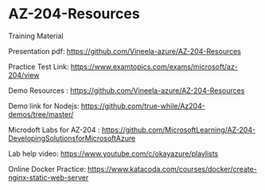 # AZ-204-Resources
Training Material

Presentation pdf:	https://github.com/Vineela-azure/AZ-204-Resources

Practice Test Link:	https://www.examtopics.com/exams/microsoft/az-204/view

Demo Resources	:	https://github.com/Vineela-azure/AZ-204-Resources

Demo link for Nodejs:	https://github.com/true-while/Az204-demos/tree/master/

Microdoft Labs for AZ-204 : https://github.com/MicrosoftLearning/AZ-204-DevelopingSolutionsforMicrosoftAzure

Lab help video:		https://www.youtube.com/c/okayazure/playlists

Online Docker Practice: https://www.katacoda.com/courses/docker/create-nginx-static-web-server


